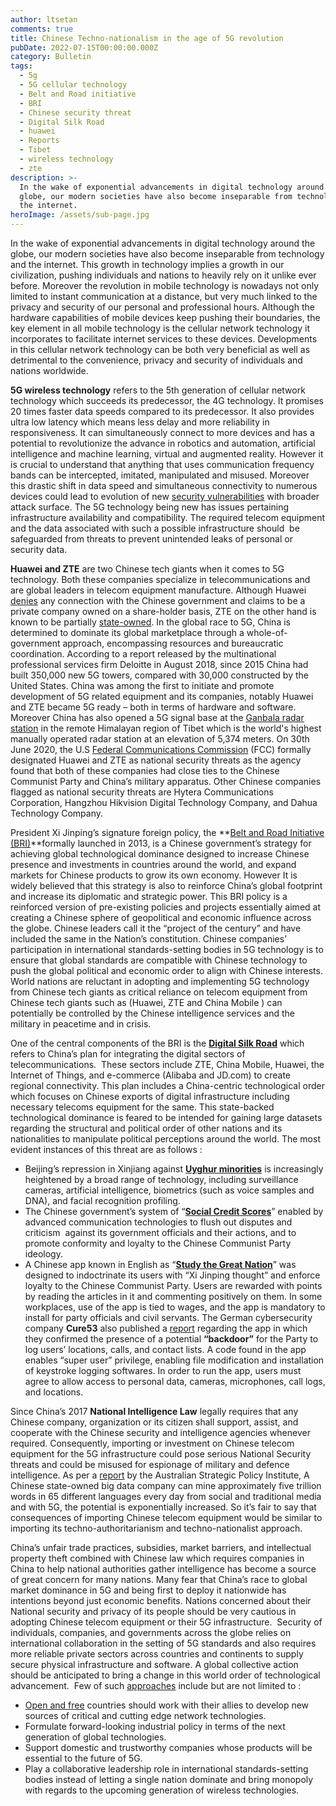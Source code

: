 ```yaml
---
author: ltsetan
comments: true
title: Chinese Techno-nationalism in the age of 5G revolution
pubDate: 2022-07-15T00:00:00.000Z
category: Bulletin
tags:
  - 5g
  - 5G cellular technology
  - Belt and Road initiative
  - BRI
  - Chinese security threat
  - Digital Silk Road
  - huawei
  - Reports
  - Tibet
  - wireless technology
  - zte
description: >-
  In the wake of exponential advancements in digital technology around the
  globe, our modern societies have also become inseparable from technology and
  the internet.
heroImage: /assets/sub-page.jpg
---
```


In the wake of exponential advancements in digital technology around the globe, our modern societies have also become inseparable from technology and the internet. This growth in technology implies a growth in our civilization, pushing individuals and nations to heavily rely on it unlike ever before. Moreover the revolution in mobile technology is nowadays not only limited to instant communication at a distance, but very much linked to the privacy and security of our personal and professional hours. Although the hardware capabilities of mobile devices keep pushing their boundaries, the key element in all mobile technology is the cellular network technology it incorporates to facilitate internet services to these devices. Developments in this cellular network technology can be both very beneficial as well as detrimental to the convenience, privacy and security of individuals and nations worldwide. 

**5G wireless technology** refers to the 5th generation of cellular network technology which succeeds its predecessor, the 4G technology. It promises 20 times faster data speeds compared to its predecessor. It also provides ultra low latency which means less delay and more reliability in responsiveness. It can simultaneously connect to more devices and has a potential to revolutionize the advance in robotics and automation, artificial intelligence and machine learning, virtual and augmented reality. However it is crucial to understand that anything that uses communication frequency bands can be intercepted, imitated, manipulated and misused. Moreover this drastic shift in data speed and simultaneous connectivity to numerous devices could lead to evolution of new [security vulnerabilities](https://threatpost.com/mobile-operators-5g-security-vulnerabilities/167354/) with broader attack surface. The 5G technology being new has issues pertaining infrastructure availability and compatibility. The required telecom equipment and the data associated with such a possible infrastructure should  be safeguarded from threats to prevent unintended leaks of personal or security data. 

**Huawei and ZTE** are two Chinese tech giants when it comes to 5G technology. Both these companies specialize in telecommunications and are global leaders in telecom equipment manufacture. Although Huawei [denies](https://www.theneweconomy.com/business/huawei-denies-claims-it-is-owned-by-chinese-government) any connection with the Chinese government and claims to be a private company owned on a share-holder basis, ZTE on the other hand is known to be partially [state-owned](https://technozive.com/zte-mobile-belongs-to-which-country-is-zte-chinese-company/). In the global race to 5G, China is determined to dominate its global marketplace through a whole-of-government approach, encompassing resources and bureaucratic coordination. According to a report released by the multinational professional services firm Deloitte in August 2018, since 2015 China had built 350,000 new 5G towers, compared with 30,000 constructed by the United States. China was among the first to initiate and promote development of 5G related equipment and its companies, notably Huawei and ZTE became 5G ready – both in terms of hardware and software. Moreover China has also opened a 5G signal base at the [Ganbala radar station](https://www.business-standard.com/article/international/china-opens-5g-station-at-world-s-highest-radar-location-near-tibet-border-121041200965_1.html) in the remote Himalayan region of Tibet which is the world's highest manually operated radar station at an elevation of 5,374 meters. On 30th June 2020, the U.S [Federal Communications Commission](https://www.fcc.gov/document/fcc-designates-huawei-and-zte-national-security-threats) (FCC) formally designated Huawei and ZTE as national security threats as the agency found that both of these companies had close ties to the Chinese Communist Party and China’s military apparatus. Other Chinese companies flagged as national security threats are Hytera Communications Corporation, Hangzhou Hikvision Digital Technology Company, and Dahua Technology Company.

President Xi Jinping’s signature foreign policy, the \*\*[Belt and Road Initiative (BRI)](https://www.cfr.org/backgrounder/chinas-massive-belt-and-road-initiative)\*\*formally launched in 2013, is a Chinese government’s strategy for achieving global technological dominance designed to increase Chinese presence and investments in countries around the world, and expand markets for Chinese products to grow its own economy. However It is widely believed that this strategy is also to reinforce China’s global footprint and increase its diplomatic and strategic power. This BRI policy is a reinforced version of pre-existing policies and projects essentially aimed at creating a Chinese sphere of geopolitical and economic influence across the globe. Chinese leaders call it the “project of the century” and have included the same in the Nation’s constitution. Chinese companies’ participation in international standards-setting bodies in 5G technology is to ensure that global standards are compatible with Chinese technology to push the global political and economic order to align with Chinese interests. World nations are reluctant in adopting and implementing 5G technology from Chinese tech giants as critical reliance on telecom equipment from Chinese tech giants such as (Huawei, ZTE and China Mobile ) can potentially be controlled by the Chinese intelligence services and the military in peacetime and in crisis. 

One of the central components of the BRI is the **[Digital Silk Road](https://reconasia.csis.org/mapping-chinas-digital-silk-road/)** which refers to China’s plan for integrating the digital sectors of telecommunications.  These sectors include ZTE, China Mobile, Huawei, the Internet of Things, and e-commerce (Alibaba and JD.com) to create regional connectivity. This plan includes a China-centric technological order which focuses on Chinese exports of digital infrastructure including necessary telecoms equipment for the same. This state-backed technological dominance is feared to be intended for gaining large datasets regarding the structural and political order of other nations and its nationalities to manipulate political perceptions around the world. The most evident instances of this threat are as follows :

* Beijing’s repression in Xinjiang against **[Uyghur minorities](https://www.theguardian.com/world/2021/sep/30/uyghur-tribunal-testimony-surveillance-china)** is increasingly heightened by a broad range of technology, including surveillance cameras, artificial intelligence, biometrics (such as voice samples and DNA), and facial recognition profiling.
* The Chinese government’s system of “**[Social Credit Scores](https://www.wired.co.uk/article/china-social-credit-system-explained)**” enabled by advanced communication technologies to flush out disputes and criticism  against its government officials and their actions, and to promote conformity and loyalty to the Chinese Communist Party ideology. 
* A Chinese app known in English as “**[Study the Great Nation](https://www.bbc.com/news/technology-50042379)**” was designed to indoctrinate its users with “Xi Jinping thought” and enforce loyalty to the Chinese Communist Party. Users are rewarded with points by reading the articles in it and commenting positively on them. In some workplaces, use of the app is tied to wages, and the app is mandatory to install for party officials and civil servants. The German cybersecurity company **Cure53** also published a [report](https://www.bbc.com/news/technology-50042379) regarding the app in which they confirmed the presence of a potential **“backdoor”** for the Party to log users’ locations, calls, and contact lists. A code found in the app enables “super user” privilege, enabling file modification and installation of keystroke logging softwares. In order to run the app, users must agree to allow access to personal data, cameras, microphones, call logs, and locations.

Since China’s 2017 **National Intelligence Law** legally requires that any Chinese company, organization or its citizen shall support, assist, and cooperate with the Chinese security and intelligence agencies whenever required. Consequently, importing or investment on Chinese telecom equipment for the 5G infrastructure could pose serious National Security threats and could be misused for espionage of military and defence intelligence. As per a [report](https://www.aspi.org.au/report/big-data-china-and-battle-privacy) by the Australian Strategic Policy Institute, A Chinese state-owned big data company can mine approximately five trillion words in 65 different languages every day from social and traditional media and with 5G, the potential is exponentially increased. So it’s fair to say that  consequences of importing Chinese telecom equipment would be similar to importing its techno-authoritarianism and techno-nationalist approach.

China’s unfair trade practices, subsidies, market barriers, and intellectual property theft combined with Chinese law which requires companies in China to help national authorities gather intelligence has become a source of great concern for many nations. Many fear that China’s race to global market dominance in 5G and being first to deploy it nationwide has intentions beyond just economic benefits. Nations concerned about their National security and privacy of its people should be very cautious in adopting Chinese telecom equipment or their 5G infrastructure.  Security of individuals, companies, and governments across the globe relies on international collaboration in the setting of 5G standards and also requires more reliable private sectors across countries and continents to supply secure physical infrastructure and software. A global collective action should be anticipated to bring a change in this world order of technological advancement.  Few of such [approaches](https://www.brookings.edu/research/why-5g-requires-new-approaches-to-cybersecurity/) include but are not limited to :

* [Open and free](https://www.lawfareblog.com/democracies-need-open-networks-counter-chinas-5g-big-brother) countries should work with their allies to develop new sources of critical and cutting edge network technologies.
* Formulate forward-looking industrial policy in terms of the next generation of global technologies. 
* Support domestic and trustworthy companies whose products will be essential to the future of 5G.
* Play a collaborative leadership role in international standards-setting bodies instead of letting a single nation dominate and bring monopoly with regards to the upcoming generation of wireless technologies.

